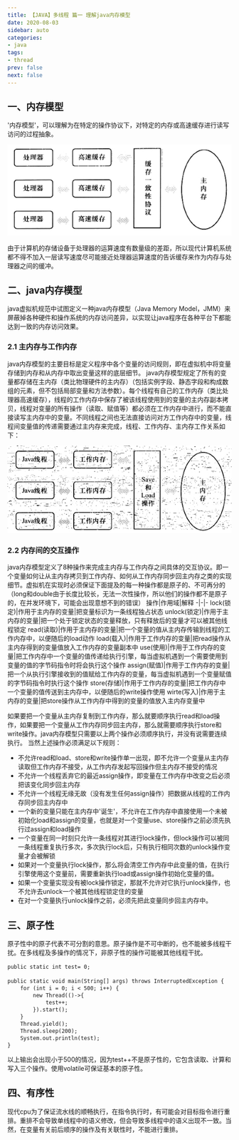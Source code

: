 ```yaml
---
title: 【JAVA】多线程 篇一 理解java内存模型
date: 2020-08-03
sidebar: auto
categories:
- java
tags:
- thread
prev: false
next: false
---
```

## 一、内存模型
'内存模型'，可以理解为在特定的操作协议下，对特定的内存或高速缓存进行读写访问的过程抽象。

<center>

![CACHE](./img/cache.png)

</center>

由于计算机的存储设备于处理器的运算速度有数量级的差距，所以现代计算机系统都不得不加入一层读写速度尽可能接近处理器运算速度的告诉缓存来作为内存与处理器之间的缓冲。

## 二、java内存模型
java虚拟机规范中试图定义一种java内存模型（Java Memory Model，JMM）来屏蔽掉各种硬件和操作系统的内存访问差异，以实现让java程序在各种平台下都能达到一致的内存访问效果。
### 2.1 主内存与工作内存
java内存模型的主要目标是定义程序中各个变量的访问规则，即在虚拟机中将变量存储到内存和从内存中取出变量这样的底层细节。
java内存模型规定了所有的变量都存储在主内存（类比物理硬件的主内存）（包括实例字段、静态字段和构成数组的元素，但不包括局部变量和方法参数）。每个线程有自己的工作内存（类比处理器高速缓存），线程的工作内存中保存了被该线程使用到的变量的主内存副本拷贝，线程对变量的所有操作（读取、赋值等）都必须在工作内存中进行，而不能直接读写主内存中的变量。不同线程之间也无法直接访问对方工作内存中的变量，线程间变量值的传递需要通过主内存来完成，线程、工作内存、主内存工作关系如下：

<center>

![JAVA MEMORY CACHE](./img/memoryCache.png)

</center>

### 2.2 内存间的交互操作
java内存模型定义了8种操作来完成主内存与工作内存之间具体的交互协议。即一个变量如何让从主内存拷贝到工作内存、如何从工作内存同步回主内存之类的实现细节。虚拟机在实现时必须保证下面提及的每一种操作都是原子的、不可再分的（long和double由于长度比较长，无法一次性操作，所以他们的操作都不是原子的，在并发环境下，可能会出现意想不到的错误）
操作|作用域|解释
-|-|-
lock(锁定)|作用于主内存的变量|把变量标识为一条线程独占状态
unlock(锁定)|作用于主内存的变量|把一个处于锁定状态的变量释放，只有释放后的变量才可以被其他线程锁定
read(读取)|作用于主内存的变量|把一个变量的值从主内存传输到线程的工作内存中，以便随后的load动作
load(载入)|作用于工作内存的变量|把read操作从主内存得到的变量值放入工作内存的变量副本中
use(使用)|作用于工作内存的变量|把工作内存中一个变量的值传递给执行引擎，每当虚拟机遇到一个需要使用到变量的值的字节码指令时将会执行这个操作
assign(赋值)|作用于工作内存的变量|把一个从执行引擎接收到的值赋给工作内存的变量，每当虚拟机遇到一个变量赋值的字节码指令时执行这个操作
store(存储)|作用于工作内存的变量|把工作内存中一个变量的值传送到主内存中，以便随后的write操作使用
wirte(写入)|作用于主内存的变量|把store操作从工作内存中得到的变量的值放入主内存变量中

如果要把一个变量从主内存复制到工作内存，那么就要顺序执行read和load操作，如果要把一个变量从工作内存同步回主内存，那么就需要顺序执行store和write操作。java内存模型只需要以上两个操作必须顺序执行，并没有说需要连续执行。
当然上述操作必须满足以下规则：
- 不允许read和load、store和write操作单一出现，即不允许一个变量从主内存读取但工作内存不接受，从工作内存发起写回操作但主内存不接受的情况
- 不允许一个线程丢弃它的最近assign操作，即变量在工作内存中改变之后必须把该变化同步回主内存
- 不允许一个线程无缘无故（没有发生任何assign操作）把数据从线程的工作内存同步回主内存中
- 一个新的变量只能在主内存中'诞生'，不允许在工作内存中直接使用一个未被初始化load和assign的变量，也就是对一个变量use、store操作之前必须先执行过assign和load操作
- 一个变量在同一时刻只允许一条线程对其进行lock操作，但lock操作可以被同一条线程重复执行多次，多次执行lock后，只有执行相同次数的unlock操作变量才会被解锁
- 如果对一个变量执行lock操作，那么将会清空工作内存中此变量的值，在执行引擎使用这个变量前，需要重新执行load或assign操作初始化变量的值。
- 如果一个变量实现没有被lock操作锁定，那就不允许对它执行unlock操作，也不允许去unlock一个被其他线程锁定住的变量
- 在对一个变量执行unlock操作之前，必须先把此变量同步回主内存中。

## 三、原子性
原子性中的原子代表不可分割的意思。原子操作是不可中断的，也不能被多线程干扰。在多线程及多操作的情况下，非原子性的操作可能被其他线程干扰。
```
public static int test= 0;

public static void main(String[] args) throws InterruptedException {
    for (int i = 0; i < 500; i++) {
        new Thread(()->{
            test++;
        }).start();
    }
    Thread.yield();
    Thread.sleep(200);
    System.out.println(test);
}
```

以上输出会出现小于500的情况，因为test++不是原子性的，它包含读取、计算和写入三个操作。使用volatile可保证基本的原子性。

## 四、有序性
现代cpu为了保证流水线的顺畅执行，在指令执行时，有可能会对目标指令进行重排。重排不会导致单线程中的语义修改，但会导致多线程中的语义出现不一致。当然，在变量有关前后顺序的操作及有关联性时，不能进行重排。 
